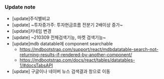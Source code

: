 ### Update note
- [update]주식별비교
- [update] ~투자증가주: 투자현금흐름 전분기 2배이상 증가~
- [update]키네임 변경
- [update] ~210309 전체검색기능, 마켓 검색기능~
- [update]mdb datatable에 component searchable
   - https://mdbootstrap.com/support/react/mdbdatatable-search-not-returning-results-if-rendered-by-another-component/
   - https://mdbootstrap.com/docs/react/tables/datatables-1/#docsTabsAPI
- [update] 구글이나 네이버 뉴스 검색결과 창으로 이동